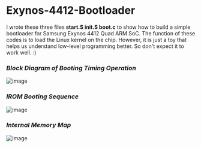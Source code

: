 # Exynos-4412-Bootloader

I wrote these three files **start.S init.S boot.c** to show how to build a simple bootloader for Samsung Exynos 4412 Quad ARM SoC. The function of these codes is to load the Linux kernel on the chip. However, it is just a toy that helps us understand low-level programming better. So don't expect it to work well. :)

### *Block Diagram of Booting Timing Operation*
![image](https://github.com/Juradira/Exynos-4412-Bootloader/blob/master/md/SoC.png)

### *IROM Booting Sequence*
![image](https://github.com/Juradira/Exynos-4412-Bootloader/blob/master/md/boot-order.png)

### *Internal Memory Map*
![image](https://github.com/Juradira/Exynos-4412-Bootloader/blob/master/md/memory-map.png)
